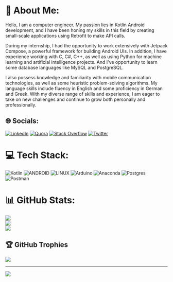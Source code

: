 # 💫 About Me:
Hello, I am a  computer engineer. My passion lies in Kotlin Android development, and I have been honing my skills in this field by creating small-scale applications using Retrofit to make API calls.

During my internship, I had the opportunity to work extensively with Jetpack Compose, a powerful framework for building Android UIs. In addition, I have experience working with C, C#, C++, as well as using Python for machine learning and artificial intelligence projects. And I've opportunity to learn some database languages like MySQL and PostgreSQL.

I also possess knowledge and familiarity with mobile communication technologies, as well as some heuristic problem-solving algorithms. My language skills include fluency in English and some proficiency in German and Greek.
With my diverse range of skills and experience, I am eager to take on new challenges and continue to grow both personally and professionally.


## 🌐 Socials:
[![LinkedIn](https://img.shields.io/badge/LinkedIn-%230077B5.svg?logo=linkedin&logoColor=white)](https://www.linkedin.com/in/ipekbirinci/) [![Quora](https://img.shields.io/badge/Quora-%23B92B27.svg?logo=Quora&logoColor=white)](https://www.quora.com/profile/%C4%B0pek-Birinci?ch=2&oid=2040095139&srid=hmT0MO&target_type=user ) [![Stack Overflow](https://img.shields.io/badge/-Stackoverflow-FE7A16?logo=stack-overflow&logoColor=white)](https://stackoverflow.com/users/19887126/biipek) [![Twitter](https://img.shields.io/badge/Twitter-%231DA1F2.svg?logo=Twitter&logoColor=white)](https://twitter.com/bbek444) 

# 💻 Tech Stack:
 ![Kotlin](https://img.shields.io/badge/kotlin-%230095D5.svg?style=flat&logo=kotlin&logoColor=white)  ![ANDROID](https://img.shields.io/badge/android-%2320232a.svg?style=flat&logo=android&logoColor=%a4c639) ![LINUX](https://img.shields.io/badge/Linux-FCC624?style=flat&logo=linux&logoColor=black) ![Arduino](https://img.shields.io/badge/-Arduino-00979D?style=flat&logo=Arduino&logoColor=white) ![Anaconda](https://img.shields.io/badge/Anaconda-%2344A833.svg?style=flat&logo=anaconda&logoColor=white) ![Postgres](https://img.shields.io/badge/postgres-%23316192.svg?style=flat&logo=postgresql&logoColor=white) ![Postman](https://img.shields.io/badge/Postman-FF6C37?style=flat&logo=postman&logoColor=white) 
# 📊 GitHub Stats:
![](https://github-readme-stats.vercel.app/api?username=ipekbirinci&theme=tokyonight&hide_border=false&include_all_commits=true&count_private=true)<br/>
![](https://github-readme-streak-stats.herokuapp.com/?user=ipekbirinci&theme=tokyonight&hide_border=false)<br/>
![](https://github-readme-stats.vercel.app/api/top-langs/?username=ipekbirinci&theme=tokyonight&hide_border=false&include_all_commits=true&count_private=true&layout=compact)

## 🏆 GitHub Trophies
![](https://github-profile-trophy.vercel.app/?username=ipekbirinci&theme=darkhub&no-frame=false&no-bg=true&margin-w=4)



---
[![](https://visitcount.itsvg.in/api?id=ipekbirinci&icon=0&color=0)](https://visitcount.itsvg.in)

